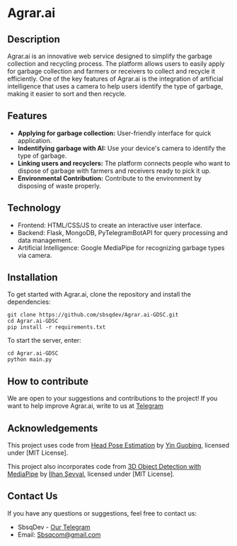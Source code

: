 # Agrar.ai

## Description

Agrar.ai is an innovative web service designed to simplify the garbage collection and recycling process. The platform allows users to easily apply for garbage collection and farmers or receivers to collect and recycle it efficiently. One of the key features of Agrar.ai is the integration of artificial intelligence that uses a camera to help users identify the type of garbage, making it easier to sort and then recycle.

## Features

- **Applying for garbage collection:** User-friendly interface for quick application.
- **Indentifying garbage with AI:** Use your device's camera to identify the type of garbage.
- **Linking users and recyclers:** The platform connects people who want to dispose of garbage with farmers and receivers ready to pick it up.
- **Environmental Contribution:** Contribute to the environment by disposing of waste properly.

## Technology

- Frontend: HTML/CSS/JS to create an interactive user interface.
- Backend: Flask, MongoDB, PyTelegramBotAPI for query processing and data management.
- Artificial Intelligence: Google MediaPipe for recognizing garbage types via camera.

## Installation

To get started with Agrar.ai, clone the repository and install the dependencies:
```
git clone https://github.com/sbsqdev/Agrar.ai-GDSC.git
cd Agrar.ai-GDSC
pip install -r requirements.txt
```
To start the server, enter:
```
cd Agrar.ai-GDSC
python main.py
````

## How to contribute

We are open to your suggestions and contributions to the project! If you want to help improve Agrar.ai, write to us at [Telegram](https://t.me/sbsqcom)

## Acknowledgements

This project uses code from [Head Pose Estimation](https://github.com/yinguobing/head-pose-estimation) by [Yin Guobing](https://github.com/yinguobing), licensed under [MIT License].

This project also incorporates code from [3D Object Detection with MediaPipe](https://github.com/ilhansevval/3D_Object_Detection_with_MediaPipe) by [İlhan Şevval](https://github.com/ilhansevval), licensed under [MIT License].

## Contact Us

If you have any questions or suggestions, feel free to contact us:

- SbsqDev - [Our Telegram](https://t.me/sbsqcom)
- Email: Sbsqcom@gmail.com
